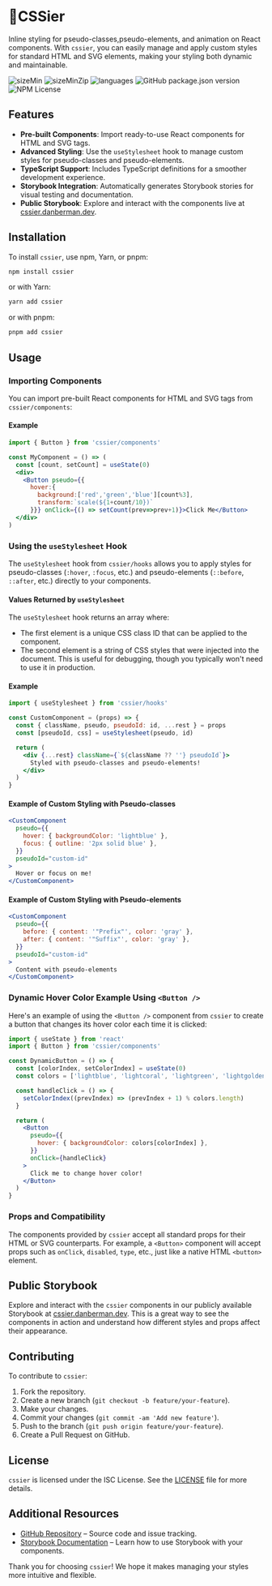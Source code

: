 # 🎇CSSier

Inline styling for pseudo-classes,pseudo-elements, and animation on React components. With `cssier`, you can easily manage and apply custom styles for standard HTML and SVG elements, making your styling both dynamic and maintainable.

![sizeMin](https://img.shields.io/bundlephobia/min/cssier)
![sizeMinZip](https://img.shields.io/bundlephobia/minzip/cssier)
![languages](https://img.shields.io/github/languages/top/danbermantech/cssier)
![GitHub package.json version](https://img.shields.io/github/package-json/v/danbermantech/cssier)
![NPM License](https://img.shields.io/npm/l/cssier)

## Features

- **Pre-built Components**: Import ready-to-use React components for HTML and SVG tags.
- **Advanced Styling**: Use the `useStylesheet` hook to manage custom styles for pseudo-classes and pseudo-elements.
- **TypeScript Support**: Includes TypeScript definitions for a smoother development experience.
- **Storybook Integration**: Automatically generates Storybook stories for visual testing and documentation.
- **Public Storybook**: Explore and interact with the components live at [cssier.danberman.dev](https://cssier.danberman.dev).

## Installation

To install `cssier`, use npm, Yarn, or pnpm:

```bash
npm install cssier
```

or with Yarn:

```bash
yarn add cssier
```

or with pnpm:

```bash
pnpm add cssier
```

## Usage

### Importing Components

You can import pre-built React components for HTML and SVG tags from `cssier/components`:

#### Example

```jsx
import { Button } from 'cssier/components'

const MyComponent = () => (
  const [count, setCount] = useState(0)
  <div>
    <Button pseudo={{
      hover:{
        background:['red','green','blue'][count%3],
        transform:`scale(${1+count/10})`
      }}} onClick={() => setCount(prev=>prev+1)}>Click Me</Button>
  </div>
)
```

### Using the `useStylesheet` Hook

The `useStylesheet` hook from `cssier/hooks` allows you to apply styles for pseudo-classes (`:hover`, `:focus`, etc.) and pseudo-elements (`::before`, `::after`, etc.) directly to your components.

#### Values Returned by `useStylesheet`

The `useStylesheet` hook returns an array where:

- The first element is a unique CSS class ID that can be applied to the component.
- The second element is a string of CSS styles that were injected into the document. This is useful for debugging, though you typically won't need to use it in production.

#### Example

```jsx
import { useStylesheet } from 'cssier/hooks'

const CustomComponent = (props) => {
  const { className, pseudo, pseudoId: id, ...rest } = props
  const [pseudoId, css] = useStylesheet(pseudo, id)

  return (
    <div {...rest} className={`${className ?? ''} pseudoId`}>
      Styled with pseudo-classes and pseudo-elements!
    </div>
  )
}
```

#### Example of Custom Styling with Pseudo-classes

```jsx
<CustomComponent
  pseudo={{
    hover: { backgroundColor: 'lightblue' },
    focus: { outline: '2px solid blue' },
  }}
  pseudoId="custom-id"
>
  Hover or focus on me!
</CustomComponent>
```

#### Example of Custom Styling with Pseudo-elements

```jsx
<CustomComponent
  pseudo={{
    before: { content: '"Prefix"', color: 'gray' },
    after: { content: '"Suffix"', color: 'gray' },
  }}
  pseudoId="custom-id"
>
  Content with pseudo-elements
</CustomComponent>
```

### Dynamic Hover Color Example Using `<Button />`

Here's an example of using the `<Button />` component from `cssier` to create a button that changes its hover color each time it is clicked:

```jsx
import { useState } from 'react'
import { Button } from 'cssier/components'

const DynamicButton = () => {
  const [colorIndex, setColorIndex] = useState(0)
  const colors = ['lightblue', 'lightcoral', 'lightgreen', 'lightgoldenrodyellow']

  const handleClick = () => {
    setColorIndex((prevIndex) => (prevIndex + 1) % colors.length)
  }

  return (
    <Button
      pseudo={{
        hover: { backgroundColor: colors[colorIndex] },
      }}
      onClick={handleClick}
    >
      Click me to change hover color!
    </Button>
  )
}
```

### Props and Compatibility

The components provided by `cssier` accept all standard props for their HTML or SVG counterparts. For example, a `<Button>` component will accept props such as `onClick`, `disabled`, `type`, etc., just like a native HTML `<button>` element.

## Public Storybook

Explore and interact with the `cssier` components in our publicly available Storybook at [cssier.danberman.dev](https://cssier.danberman.dev). This is a great way to see the components in action and understand how different styles and props affect their appearance.

## Contributing

To contribute to `cssier`:

1. Fork the repository.
2. Create a new branch (`git checkout -b feature/your-feature`).
3. Make your changes.
4. Commit your changes (`git commit -am 'Add new feature'`).
5. Push to the branch (`git push origin feature/your-feature`).
6. Create a Pull Request on GitHub.

## License

`cssier` is licensed under the ISC License. See the [LICENSE](LICENSE) file for more details.

## Additional Resources

- [GitHub Repository](https://github.com/DanBermanTech/cssier) – Source code and issue tracking.
- [Storybook Documentation](https://storybook.js.org/) – Learn how to use Storybook with your components.

Thank you for choosing `cssier`! We hope it makes managing your styles more intuitive and flexible.
